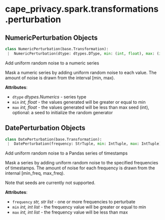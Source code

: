 <a name=".cape_privacy.spark.transformations.perturbation"></a>
# cape\_privacy.spark.transformations.perturbation

<a name=".cape_privacy.spark.transformations.perturbation.NumericPerturbation"></a>
## NumericPerturbation Objects

```python
class NumericPerturbation(base.Transformation):
 |  NumericPerturbation(dtype: dtypes.DType, min: (int, float), max: (int, float), seed: Optional[int] = None)
```

Add uniform random noise to a numeric series

Mask a numeric series by adding uniform random noise to each value.
The amount of noise is drawn from the interval [min, max).

**Attributes**:

- `dtype` _dtypes.Numerics_ - series type
- `min` _int, float_ - the values generated will be greater or equal to min
- `max` _int, float_ - the values generated will be less than max
  seed (int), optional: a seed to initialize the random generator

<a name=".cape_privacy.spark.transformations.perturbation.DatePerturbation"></a>
## DatePerturbation Objects

```python
class DatePerturbation(base.Transformation):
 |  DatePerturbation(frequency: StrTuple, min: IntTuple, max: IntTuple)
```

Add uniform random noise to a Pandas series of timestamps

Mask a series by adding uniform random noise to the specified
frequencies of timestamps. The amount of noise for each frequency
is drawn from the internal [min_freq, max_freq).

Note that seeds are currently not supported.

**Attributes**:

- `frequency` _str, str list_ - one or more frequencies to perturbate
- `min` _int, int list_ - the frequency value will be greater or equal to min
- `max` _int, int list_ - the frequency value will be less than max

